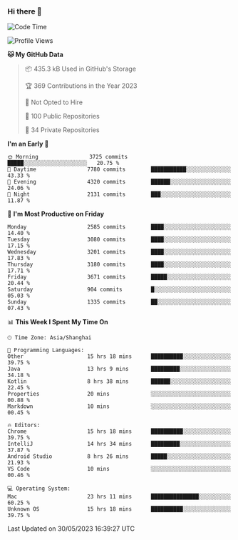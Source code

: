 ### Hi there 👋

<!--
**qbosen/qbosen** is a ✨ _special_ ✨ repository because its `README.md` (this file) appears on your GitHub profile.

Here are some ideas to get you started:

- 🔭 I’m currently working on ...
- 🌱 I’m currently learning ...
- 👯 I’m looking to collaborate on ...
- 🤔 I’m looking for help with ...
- 💬 Ask me about ...
- 📫 How to reach me: ...
- 😄 Pronouns: ...
- ⚡ Fun fact: ...
-->

<!--START_SECTION:waka-->
![Code Time](http://img.shields.io/badge/Code%20Time-2%2C095%20hrs%2058%20mins-blue)

![Profile Views](http://img.shields.io/badge/Profile%20Views-0-blue)

**🐱 My GitHub Data** 

> 📦 435.3 kB Used in GitHub's Storage 
 > 
> 🏆 369 Contributions in the Year 2023
 > 
> 🚫 Not Opted to Hire
 > 
> 📜 100 Public Repositories 
 > 
> 🔑 34 Private Repositories 
 > 
**I'm an Early 🐤** 

```text
🌞 Morning                3725 commits        █████░░░░░░░░░░░░░░░░░░░░   20.75 % 
🌆 Daytime                7780 commits        ███████████░░░░░░░░░░░░░░   43.33 % 
🌃 Evening                4320 commits        ██████░░░░░░░░░░░░░░░░░░░   24.06 % 
🌙 Night                  2131 commits        ███░░░░░░░░░░░░░░░░░░░░░░   11.87 % 
```
📅 **I'm Most Productive on Friday** 

```text
Monday                   2585 commits        ████░░░░░░░░░░░░░░░░░░░░░   14.40 % 
Tuesday                  3080 commits        ████░░░░░░░░░░░░░░░░░░░░░   17.15 % 
Wednesday                3201 commits        ████░░░░░░░░░░░░░░░░░░░░░   17.83 % 
Thursday                 3180 commits        ████░░░░░░░░░░░░░░░░░░░░░   17.71 % 
Friday                   3671 commits        █████░░░░░░░░░░░░░░░░░░░░   20.44 % 
Saturday                 904 commits         █░░░░░░░░░░░░░░░░░░░░░░░░   05.03 % 
Sunday                   1335 commits        ██░░░░░░░░░░░░░░░░░░░░░░░   07.43 % 
```


📊 **This Week I Spent My Time On** 

```text
🕑︎ Time Zone: Asia/Shanghai

💬 Programming Languages: 
Other                    15 hrs 18 mins      ██████████░░░░░░░░░░░░░░░   39.75 % 
Java                     13 hrs 9 mins       █████████░░░░░░░░░░░░░░░░   34.18 % 
Kotlin                   8 hrs 38 mins       ██████░░░░░░░░░░░░░░░░░░░   22.45 % 
Properties               20 mins             ░░░░░░░░░░░░░░░░░░░░░░░░░   00.88 % 
Markdown                 10 mins             ░░░░░░░░░░░░░░░░░░░░░░░░░   00.45 % 

🔥 Editors: 
Chrome                   15 hrs 18 mins      ██████████░░░░░░░░░░░░░░░   39.75 % 
IntelliJ                 14 hrs 34 mins      █████████░░░░░░░░░░░░░░░░   37.87 % 
Android Studio           8 hrs 26 mins       █████░░░░░░░░░░░░░░░░░░░░   21.93 % 
VS Code                  10 mins             ░░░░░░░░░░░░░░░░░░░░░░░░░   00.46 % 

💻 Operating System: 
Mac                      23 hrs 11 mins      ███████████████░░░░░░░░░░   60.25 % 
Unknown OS               15 hrs 18 mins      ██████████░░░░░░░░░░░░░░░   39.75 % 
```


 Last Updated on 30/05/2023 16:39:27 UTC
<!--END_SECTION:waka-->
